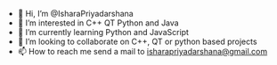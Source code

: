 - 👋 Hi, I’m @IsharaPriyadarshana
- 👀 I’m interested in C++ QT Python and Java
- 🌱 I’m currently learning Python and JavaScript
- 💞️ I’m looking to collaborate on C++, QT or python based projects
- 📫 How to reach me send a mail to isharapriyadarshana@gmail.com

<!---
IsharaPriyadarshana/IsharaPriyadarshana is a ✨ special ✨ repository because its `README.md` (this file) appears on your GitHub profile.
You can click the Preview link to take a look at your changes.
--->
